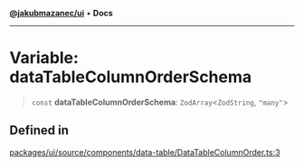 [**@jakubmazanec/ui**](../README.md) • **Docs**

---

# Variable: dataTableColumnOrderSchema

> `const` **dataTableColumnOrderSchema**: `ZodArray`\<`ZodString`, `"many"`\>

## Defined in

[packages/ui/source/components/data-table/DataTableColumnOrder.ts:3](https://github.com/jakubmazanec/tools/blob/a5f92f7f2969c6804808173bd093f7dbafca1b9f/packages/ui/source/components/data-table/DataTableColumnOrder.ts#L3)
